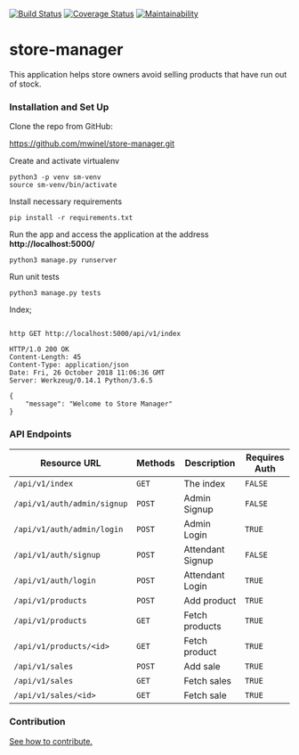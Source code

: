[![Build Status](https://travis-ci.org/mwinel/store-manager.svg?branch=develop)](https://travis-ci.org/mwinel/store-manager)    [![Coverage Status](https://coveralls.io/repos/github/mwinel/store-manager/badge.svg?branch=ch-coveralls-161271860)](https://coveralls.io/github/mwinel/store-manager?branch=develop)    [![Maintainability](https://api.codeclimate.com/v1/badges/91a97110a33301d5a42f/maintainability)](https://codeclimate.com/github/mwinel/store-manager/maintainability)

# store-manager
This application helps store owners avoid selling products that have run out of stock.

### Installation and Set Up

Clone the repo from GitHub:

https://github.com/mwinel/store-manager.git

Create and activate virtualenv

```
python3 -p venv sm-venv
source sm-venv/bin/activate
```

Install necessary requirements

```
pip install -r requirements.txt
```

Run the app and access the application at the address **http://localhost:5000/**

```
python3 manage.py runserver
```

Run unit tests

```
python3 manage.py tests
```

Index;
```

http GET http://localhost:5000/api/v1/index

HTTP/1.0 200 OK
Content-Length: 45
Content-Type: application/json
Date: Fri, 26 October 2018 11:06:36 GMT
Server: Werkzeug/0.14.1 Python/3.6.5

{
    "message": "Welcome to Store Manager"
}

```

### API Endpoints

| Resource URL | Methods | Description | Requires Auth |
| -------- | ------------- | --------- |--------------- |
| `/api/v1/index` | `GET`  | The index | `FALSE` |
| `/api/v1/auth/admin/signup` | `POST`  | Admin Signup | `FALSE` |
| `/api/v1/auth/admin/login` | `POST`  | Admin Login | `TRUE` |
| `/api/v1/auth/signup` | `POST`  | Attendant Signup | `FALSE` |
| `/api/v1/auth/login` | `POST`  | Attendant Login | `TRUE` |
| `/api/v1/products` | `POST`  | Add product | `TRUE` |
| `/api/v1/products` | `GET`  | Fetch products | `TRUE` |
| `/api/v1/products/<id>` | `GET`  | Fetch product | `TRUE` |
| `/api/v1/sales` | `POST`  | Add sale | `TRUE` |
| `/api/v1/sales` | `GET`  | Fetch sales | `TRUE` |
| `/api/v1/sales/<id>` | `GET`  | Fetch sale | `TRUE` |

### Contribution

[See how to contribute.]()
